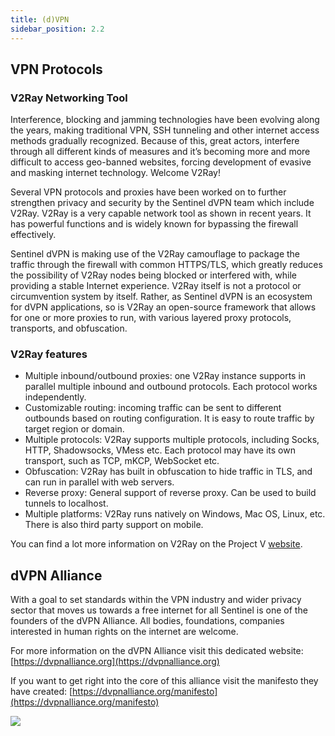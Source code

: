 ```yaml
---
title: (d)VPN
sidebar_position: 2.2
---
```


## VPN Protocols

### V2Ray Networking Tool

Interference, blocking and jamming technologies have been evolving along the years, making traditional VPN, SSH tunneling and other internet access methods gradually recognized. Because of this, great actors, interfere through all different kinds of measures and it’s becoming more and more difficult to access geo-banned websites, forcing development of evasive and masking internet technology. Welcome V2Ray!

Several VPN protocols and proxies have been worked on to further strengthen privacy and security by the Sentinel dVPN team which include V2Ray. V2Ray is a very capable network tool as shown in recent years. It has powerful functions and is widely known for bypassing the firewall effectively.

Sentinel dVPN is making use of the V2Ray camouflage to package the traffic through the firewall with common HTTPS/TLS, which greatly reduces the possibility of V2Ray nodes being blocked or interfered with, while providing a stable Internet experience. V2Ray itself is not a protocol or circumvention system by itself. Rather, as Sentinel dVPN is an ecosystem for dVPN applications, so is V2Ray an open-source framework that allows for one or more proxies to run, with various layered proxy protocols, transports, and obfuscation.

### V2Ray features

- Multiple inbound/outbound proxies: one V2Ray instance supports in parallel multiple inbound and outbound protocols. Each protocol works independently.
- Customizable routing: incoming traffic can be sent to different outbounds based on routing configuration. It is easy to route traffic by target region or domain.
- Multiple protocols: V2Ray supports multiple protocols, including Socks, HTTP, Shadowsocks, VMess etc. Each protocol may have its own transport, such as TCP, mKCP, WebSocket etc.
- Obfuscation: V2Ray has built in obfuscation to hide traffic in TLS, and can run in parallel with web servers.
- Reverse proxy: General support of reverse proxy. Can be used to build tunnels to localhost.
- Multiple platforms: V2Ray runs natively on Windows, Mac OS, Linux, etc. There is also third party support on mobile.

You can find a lot more information on V2Ray on the Project V [website](https://www.v2ray.com/en).

## dVPN Alliance

With a goal to set standards within the VPN industry and wider privacy sector that moves us towards a free internet for all Sentinel is one of the founders of the dVPN Alliance. All bodies, foundations, companies interested in human rights on the internet are welcome.

For more information on the dVPN Alliance visit this dedicated website: [https://dvpnalliance.org](https://dvpnalliance.org)

If you want to get right into the core of this alliance visit the manifesto they have created: [https://dvpnalliance.org/manifesto](https://dvpnalliance.org/manifesto)

![](../assets/dvpn-manifesto.png)